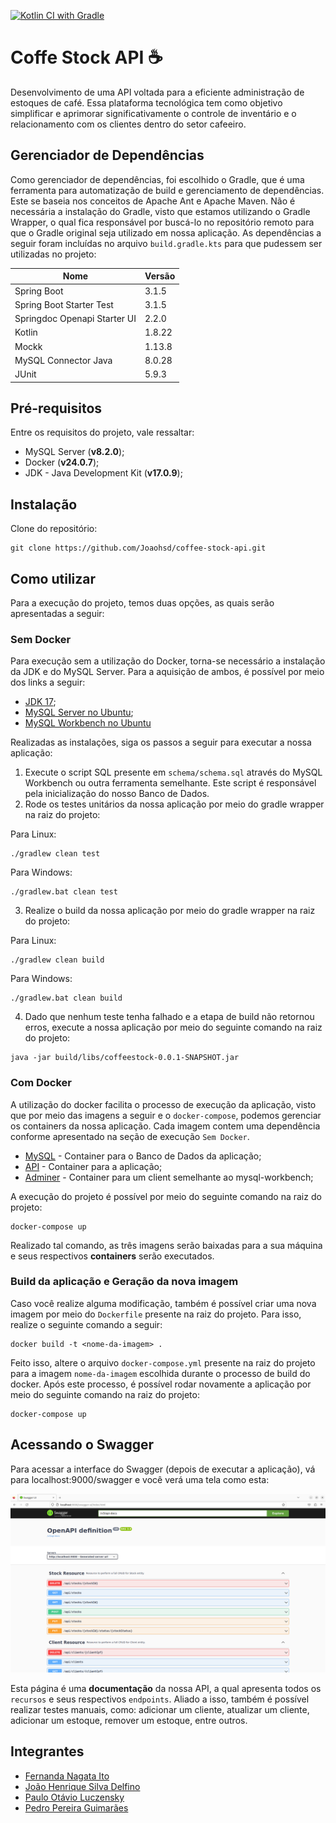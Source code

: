 [![Kotlin CI with Gradle](https://github.com/Joaohsd/coffee-stock-api/actions/workflows/gradle.yml/badge.svg)](https://github.com/Joaohsd/coffee-stock-api/actions/workflows/gradle.yml)

# Coffe Stock API ☕
Desenvolvimento de uma API voltada para a eficiente administração de estoques de café. Essa plataforma tecnológica tem como objetivo simplificar e aprimorar significativamente o controle de inventário e o relacionamento com os clientes dentro do setor cafeeiro.

## Gerenciador de Dependências
Como gerenciador de dependências, foi escolhido o Gradle, que é uma ferramenta para automatização de build e gerenciamento de dependências. Este se baseia nos conceitos de Apache Ant e Apache Maven. Não é necessária a instalação do Gradle, visto que estamos utilizando o Gradle Wrapper, o qual fica responsável por buscá-lo no repositório remoto para que o Gradle original seja utilizado em nossa aplicação. As dependências a seguir foram incluídas no arquivo `build.gradle.kts` para que pudessem ser utilizadas no projeto:

| Nome                         | Versão |
|------------------------------|--------|
| Spring Boot                  | 3.1.5  |
| Spring Boot Starter Test     | 3.1.5  |
| Springdoc Openapi Starter UI | 2.2.0 |
| Kotlin                       | 1.8.22 |
| Mockk                        | 1.13.8 |
| MySQL Connector Java         | 8.0.28 |
| JUnit                        | 5.9.3  |

## Pré-requisitos
Entre os requisitos do projeto, vale ressaltar:
*   MySQL Server (**v8.2.0**);
*   Docker (**v24.0.7**);
*   JDK - Java Development Kit (**v17.0.9**);

## Instalação
Clone do repositório:

```shell
git clone https://github.com/Joaohsd/coffee-stock-api.git
```

## Como utilizar
Para a execução do projeto, temos duas opções, as quais serão apresentadas a seguir:

### Sem Docker
Para execução sem a utilização do Docker, torna-se necessário a instalação da JDK e do MySQL Server. Para a aquisição de ambos, é possível por meio dos links a seguir:

*   [JDK 17](https://www.oracle.com/br/java/technologies/downloads/#java17);
*   [MySQL Server no Ubuntu](https://www.digitalocean.com/community/tutorials/how-to-install-mysql-on-ubuntu-20-04);
*   [MySQL Workbench no Ubuntu](https://dev.mysql.com/doc/workbench/en/wb-installing-linux.html)

Realizadas as instalações, siga os passos a seguir para executar a nossa aplicação:

1. Execute o script SQL presente em `schema/schema.sql` através do MySQL Workbench ou outra ferramenta semelhante. Este script é responsável pela inicialização do nosso Banco de Dados.
2. Rode os testes unitários da nossa aplicação por meio do gradle wrapper na raiz do projeto:

Para Linux:
```shell
./gradlew clean test
```

Para Windows:
```shell
./gradlew.bat clean test
```

3. Realize o build da nossa aplicação por meio do gradle wrapper na raiz do projeto:

Para Linux:
```shell
./gradlew clean build
```

Para Windows:
```shell
./gradlew.bat clean build
```

4. Dado que nenhum teste tenha falhado e a etapa de build não retornou erros, execute a nossa aplicação por meio do seguinte comando na raiz do projeto:

```shell
java -jar build/libs/coffeestock-0.0.1-SNAPSHOT.jar
```

### Com Docker
A utilização do docker facilita o processo de execução da aplicação, visto que por meio das imagens a seguir e o `docker-compose`, podemos gerenciar os containers da nossa aplicação. Cada imagem contem uma dependência conforme apresentado na seção de execução `Sem Docker`.

*   [MySQL](https://hub.docker.com/_/mysql) - Container para o Banco de Dados da aplicação;
*   [API](https://hub.docker.com/r/fernagata/coffee/tags) - Container para a aplicação;
*   [Adminer](https://hub.docker.com/_/adminer) - Container para um client semelhante ao mysql-workbench;

A execução do projeto é possível por meio do seguinte comando na raiz do projeto:

```shell
docker-compose up
```

Realizado tal comando, as três imagens serão baixadas para a sua máquina e seus respectivos **containers** serão executados.

### Build da aplicação e Geração da nova imagem

Caso você realize alguma modificação, também é possível criar uma nova imagem por meio do `Dockerfile` presente na raiz do projeto. Para isso, realize o seguinte comando a seguir:

```shell
docker build -t <nome-da-imagem> .
```

Feito isso, altere o arquivo `docker-compose.yml` presente na raiz do projeto para a imagem `nome-da-imagem` escolhida durante o processo de build do docker. Após este processo, é possível rodar novamente a aplicação por meio do seguinte comando na raiz do projeto:

```shell
docker-compose up
```

## Acessando o Swagger

Para acessar a interface do Swagger (depois de executar a aplicação), vá para localhost:9000/swagger e você verá uma tela como esta:

![Página do Swagger](images/swagger.png)

Esta página é uma **documentação** da nossa API, a qual apresenta todos os `recursos` e seus respectivos `endpoints`. Aliado a isso, também é possível realizar testes manuais, como: adicionar um cliente, atualizar um cliente, adicionar um estoque, remover um estoque, entre outros.

## Integrantes

* [Fernanda Nagata Ito](https://github.com/FerNagata)
* [João Henrique Silva Delfino](https://github.com/Joaohsd)
* [Paulo Otávio Luczensky](https://github.com/PauloLuczensky)
* [Pedro Pereira Guimarães](https://github.com/PedroPereiraGuimaraes)

